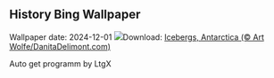 ## History Bing Wallpaper
Wallpaper date: 2024-12-01
![](https://www.bing.com/th?id=OHR.IcebergsAntarctica_EN-IN1897026898_UHD.jpg&w=1000)Download: [Icebergs, Antarctica (© Art Wolfe/DanitaDelimont.com)](https://www.bing.com/th?id=OHR.IcebergsAntarctica_EN-IN1897026898_UHD.jpg)

Auto get programm by LtgX
